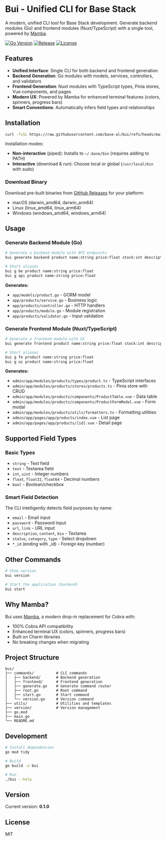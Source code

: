 # Bui - Unified CLI for Base Stack

A modern, unified CLI tool for Base Stack development. Generate backend modules (Go) and frontend modules (Nuxt/TypeScript) with a single tool, powered by [Mamba](https://github.com/base-go/mamba).

[![Go Version](https://img.shields.io/github/go-mod/go-version/base-al/bui)](https://golang.org/dl/)
[![Release](https://img.shields.io/github/v/release/base-al/bui)](https://github.com/base-al/bui/releases)
[![License](https://img.shields.io/github/license/base-al/bui)](LICENSE)

## Features

- **Unified Interface**: Single CLI for both backend and frontend generation
- **Backend Generation**: Go modules with models, services, controllers, and validators
- **Frontend Generation**: Nuxt modules with TypeScript types, Pinia stores, Vue components, and pages
- **Modern UX**: Powered by Mamba for enhanced terminal features (colors, spinners, progress bars)
- **Smart Conventions**: Automatically infers field types and relationships

## Installation

```bash
curl -fsSL https://raw.githubusercontent.com/base-al/bui/refs/heads/main/install.sh | bash
```

Installation modes:
- **Non-interactive** (piped): Installs to `~/.base/bin` (requires adding to PATH)
- **Interactive** (download & run): Choose local or global (`/usr/local/bin` with sudo)

### Download Binary

Download pre-built binaries from [GitHub Releases](https://github.com/base-al/bui/releases) for your platform:
- macOS (darwin_amd64, darwin_arm64)
- Linux (linux_amd64, linux_arm64)
- Windows (windows_amd64, windows_arm64)

## Usage

### Generate Backend Module (Go)

```bash
# Generate a backend module with API endpoints
bui generate backend product name:string price:float stock:int description:text

# Short aliases
bui g be product name:string price:float
bui g api product name:string price:float
```

**Generates:**
- `app/models/product.go` - GORM model
- `app/products/service.go` - Business logic
- `app/products/controller.go` - HTTP handlers
- `app/products/module.go` - Module registration
- `app/products/validator.go` - Input validation

### Generate Frontend Module (Nuxt/TypeScript)

```bash
# Generate a frontend module with UI
bui generate frontend product name:string price:float stock:int description:text

# Short aliases
bui g fe product name:string price:float
bui g ui product name:string price:float
```

**Generates:**
- `admin/app/modules/products/types/product.ts` - TypeScript interfaces
- `admin/app/modules/products/stores/products.ts` - Pinia store with CRUD
- `admin/app/modules/products/components/ProductTable.vue` - Data table
- `admin/app/modules/products/components/ProductFormModal.vue` - Form modal
- `admin/app/modules/products/utils/formatters.ts` - Formatting utilities
- `admin/app/pages/app/products/index.vue` - List page
- `admin/app/pages/app/products/[id].vue` - Detail page

## Supported Field Types

### Basic Types
- `string` - Text field
- `text` - Textarea field
- `int`, `uint` - Integer numbers
- `float`, `float32`, `float64` - Decimal numbers
- `bool` - Boolean/checkbox

### Smart Field Detection
The CLI intelligently detects field purposes by name:
- `email` - Email input
- `password` - Password input
- `url`, `link` - URL input
- `description`, `content`, `bio` - Textarea
- `status`, `category`, `type` - Select dropdown
- `*_id` (ending with _id) - Foreign key (number)

## Other Commands

```bash
# Show version
bui version

# Start the application (backend)
bui start
```

## Why Mamba?

Bui uses [Mamba](https://github.com/base-go/mamba), a modern drop-in replacement for Cobra with:
- 100% Cobra API compatibility
- Enhanced terminal UX (colors, spinners, progress bars)
- Built on Charm libraries
- No breaking changes when migrating

## Project Structure

```
bui/
├── commands/          # CLI commands
│   ├── backend/       # Backend generation
│   ├── frontend/      # Frontend generation
│   ├── generate.go    # Generate command router
│   ├── root.go        # Root command
│   ├── start.go       # Start command
│   └── version.go     # Version command
├── utils/             # Utilities and templates
├── version/           # Version management
├── go.mod
├── main.go
└── README.md
```

## Development

```bash
# Install dependencies
go mod tidy

# Build
go build -o bui

# Run
./bui --help
```

## Version

Current version: **0.1.0**

## License

MIT
